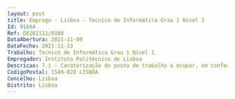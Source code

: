 ```yaml
--- 
layout: post
title: Emprego - Lisboa - Tecnico de Informática Grau 1 Nível 1
Id: 91664
Ref: OE202111/0188
DataAbertura: 2021-11-09
DataFecho: 2021-11-23
Trabalho: Tecnico de Informática Grau 1 Nível 1
Empregador: Instituto Politécnico de Lisboa
Descricao: 7.1 — Caraterização do posto de trabalho a ocupar, em conformidade com o estabelecido nomapa de pessoal do IPL aprovado para 2021 Apoio ao utilizador nas mais variadas aplicações (dificuldades na utilização de software, dúvidase afins que provenham das aplicações existentes) Resolução dos problemas informáticos, quer a nível de hardware, como software (fazer umatriagem das avarias de computadores, e analisar se tem reparação, se pode ser reparado pelotécnico ou se necessita da intervenção de uma empresa da especialidade, sobre o software verse existem incompatibilidades que originem o mau funcionamento de aplicações e solucionar esseproblema) Gestão do parque informático (Instalação de equipamentos novos, analisar se os equipamentosestão com um bom desempenho e determinar se necessitam de intervenção técnica) Gestão dos sistemas operativos e das aplicações informáticas (analisar, compreender e resolverproblemas que surjam nos sistemas operativos e das aplicações informáticas) Garantir a privacidade dos sistemas (salvaguardar, quando é necessário, o sigilo dos dados,garantir que só sejam consultados por quem de direito) Deslocação às diversas UO do IPL para resolução de problemas informáticos e apoio aoutilizador Apoio às equipas multidisciplinares de informática.
CodigoPostal: 1549-020 LISBOA
Concelho: Lisboa
Distrito: Lisboa
--- 
```

